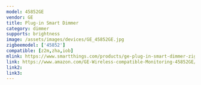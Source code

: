 ```yaml
---
model: 45852GE
vendor: GE
title: Plug-in Smart Dimmer
category: dimmer
supports: brightness
image: /assets/images/devices/GE_45852GE.jpg
zigbeemodel: ['45852']
compatible: [z2m,zha,iob]
mlink: https://www.smartthings.com/products/ge-plug-in-smart-dimmer-zigbee
link: https://www.amazon.com/GE-Wireless-compatible-Monitoring-45852GE/dp/B019G6RQCS
link2: 
link3: 
---
```




